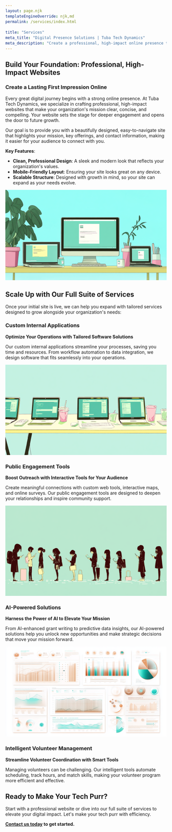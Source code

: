 ```yaml
---
layout: page.njk
templateEngineOverride: njk,md
permalink: /services/index.html

title: "Services"
meta_title: "Digital Presence Solutions | Tuba Tech Dynamics"
meta_description: "Create a professional, high-impact online presence that showcases your mission and grows with your organization. Explore Tuba Tech Dynamics' full suite of services."
---
```


## Build Your Foundation: Professional, High-Impact Websites

### Create a Lasting First Impression Online

Every great digital journey begins with a strong online presence. At Tuba Tech Dynamics, we specialize in crafting professional, high-impact websites that make your organization's mission clear, concise, and compelling. Your website sets the stage for deeper engagement and opens the door to future growth.

Our goal is to provide you with a beautifully designed, easy-to-navigate site that highlights your mission, key offerings, and contact information, making it easier for your audience to connect with you.

**Key Features**:
- **Clean, Professional Design**: A sleek and modern look that reflects your organization's values.
- **Mobile-Friendly Layout**: Ensuring your site looks great on any device.
- **Scalable Structure**: Designed with growth in mind, so your site can expand as your needs evolve.

![Illustration of a professional website on various devices, showcasing a sleek, minimal design.](/assets/images/professional-websites.png)

## Scale Up with Our Full Suite of Services

Once your initial site is live, we can help you expand with tailored services designed to grow alongside your organization's needs:

### Custom Internal Applications

**Optimize Your Operations with Tailored Software Solutions**

Our custom internal applications streamline your processes, saving you time and resources. From workflow automation to data integration, we design software that fits seamlessly into your operations.

![Illustration of a non-profit team efficiently managing operations using custom software tools.](/assets/images/custom-applications.png)

### Public Engagement Tools

**Boost Outreach with Interactive Tools for Your Audience**

Create meaningful connections with custom web tools, interactive maps, and online surveys. Our public engagement tools are designed to deepen your relationships and inspire community support.

![People engaging with digital tools on laptops and smartphones, representing public interaction.](/assets/images/public-engagement.png)

### AI-Powered Solutions

**Harness the Power of AI to Elevate Your Mission**

From AI-enhanced grant writing to predictive data insights, our AI-powered solutions help you unlock new opportunities and make strategic decisions that move your mission forward.

![AI integration with various non-profit activities, including grant writing and data analysis.](/assets/images/ai-visualizations.png)

### Intelligent Volunteer Management

**Streamline Volunteer Coordination with Smart Tools**

Managing volunteers can be challenging. Our intelligent tools automate scheduling, track hours, and match skills, making your volunteer program more efficient and effective.

## Ready to Make Your Tech Purr?

Start with a professional website or dive into our full suite of services to elevate your digital impact. Let's make your tech purr with efficiency.

**[Contact us today](/contact) to get started.**
